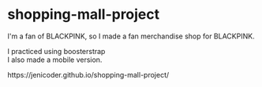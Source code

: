 # shopping-mall-project
I'm a fan of BLACKPINK, so I made a fan merchandise shop for BLACKPINK.
<div>I practiced using boosterstrap</div>
<div>I also made a mobile version.</div>
<p>https://jenicoder.github.io/shopping-mall-project/</p>
